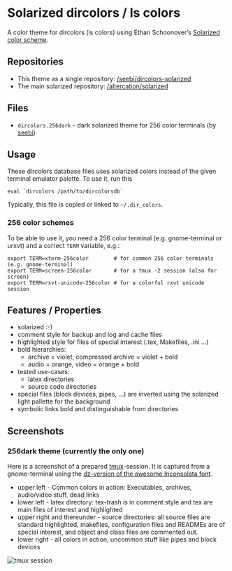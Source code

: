 # Solarized dircolors / ls colors

A color theme for dircolors (ls colors) using Ethan Schoonover’s [Solarized color scheme](http://ethanschoonover.com/solarized).

## Repositories
  * This theme as a single repository: [/seebi/dircolors-solarized](https://github.com/seebi/dircolors-solarized)
  * The main solarized repository: [/altercation/solarized](https://github.com/altercation/solarized)

## Files
  * `dircolors.256dark` - dark solarized theme for 256 color terminals (by [seebi](https://github.com/seebi))

## Usage
These dircolors database files uses solarized colors instead of the given
terminal emulator palette. To use it, run this 

    eval `dircolors /path/to/dircolorsdb`

Typically, this file is copied or linked to `~/.dir_colors`.

### 256 color schemes
To be able to use it, you need a 256 color terminal (e.g. gnome-terminal or
urxvt) and a correct `TERM` variable, e.g.:

    export TERM=xterm-256color        # for common 256 color terminals (e.g. gnome-terminal)
    export TERM=screen-256color       # for a tmux -2 session (also for screen)
    export TERM=rxvt-unicode-256color # for a colorful rxvt unicode session

## Features / Properties
  * solarized :-)
  * comment style for backup and log and cache files
  * highlighted style for files of special interest (.tex, Makefiles, .ini ...)
  * bold hierarchies:
    * archive = violet, compressed archive = violet + bold
    * audio = orange, video = orange + bold
  * tested use-cases:
    * latex directories
    * source code directories
  * special files (block devices, pipes, ...) are inverted using the
    solarized light pallette for the background
  * symbolic links bold and distinguishable from directories

## Screenshots

### 256dark theme (currently the only one)
Here is a screenshot of a prepared [tmux](http://tmux.sourceforge.net/)-session.
It is captured from a gnome-terminal using the [dz-version of the awesome Inconsolata font](http://nodnod.net/2009/feb/12/adding-straight-single-and-double-quotes-inconsola/).

 * upper left - Common colors in action: Executables, archives, audio/video stuff, dead links
 * lower left - latex directory: tex-trash is in comment style and tex are main files of interest and highlighted
 * upper right and thereunder - source directories: all source files are standard highlighted, makefiles, configuration files and READMEs are of special interest, and object and class files are commented out.
 * lower right - all colors in action, uncommon stuff like pipes and block devices

![tmux session](https://github.com/seebi/dircolors-solarized/raw/master/dircolors.256dark.png)
